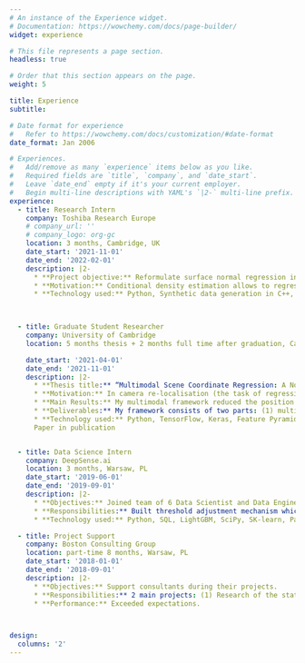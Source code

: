 ```yaml
---
# An instance of the Experience widget.
# Documentation: https://wowchemy.com/docs/page-builder/
widget: experience

# This file represents a page section.
headless: true

# Order that this section appears on the page.
weight: 5

title: Experience
subtitle:

# Date format for experience
#   Refer to https://wowchemy.com/docs/customization/#date-format
date_format: Jan 2006

# Experiences.
#   Add/remove as many `experience` items below as you like.
#   Required fields are `title`, `company`, and `date_start`.
#   Leave `date_end` empty if it's your current employer.
#   Begin multi-line descriptions with YAML's `|2-` multi-line prefix.
experience:
  - title: Research Intern
    company: Toshiba Research Europe
    # company_url: ''
    # company_logo: org-gc
    location: 3 months, Cambridge, UK
    date_start: '2021-11-01'
    date_end: '2022-02-01'
    description: |2-
      * **Project objective:** Reformulate surface normal regression in CNN based photometric-stereo task, as a conditional density estimation task using flexible Conditional Normalising Flows.
      * **Motivation:** Conditional density estimation allows to regress entire posterior distribution rather than just its mean, as is the case in a deterministic formulation of regression tasks. Access to the full posterior distribution can improve quality of 3D surface integration by leveraging the full posterior distribution during inference. This will improve state of the art of a few light CNN based photometric stereo, where mapping from input to output may sometimes become ambigious due to shadows, color saturation, self-reflections and other complex light-surface interactions.
      * **Technology used:** Python, Synthetic data generation in C++, PyTorch, Pyro, Conditional Normalising Flows, Graphics and Rendering theory.


        
  - title: Graduate Student Researcher
    company: University of Cambridge
    location: 5 months thesis + 2 months full time after graduation, Cambridge, UK

    date_start: '2021-04-01'
    date_end: '2021-11-01'
    description: |2-
      * **Thesis title:** “Multimodal Scene Coordinate Regression: A Novel, Probabilistic Approach to Camera Re-Localisation in Ambiguous Environments”
      * **Motivation:** In camera re-localisation (the task of regressing 6-DoF camera pose from an RGB image), the mapping from input to output can often be multimodal, due to structure, symmetry, and texturless surfaces in the environment. During my research, I extended the scene coordinate regression approach from unimodal to multimodal setting, to enable reasoning in such ambigious settings.
      * **Main Results:** My multimodal framework reduced the position error by 48% as compared to the same backbone network, but with unimodal output head, when tested in a large indoor environment (James Dyson Building, Cambridge University Engineering Department).
      * **Deliverables:** My framework consists of two parts: (1) multimodal scene coordiante prediction network and (2) Multimodal inference algorithm for 6-DoF camera pose. The mulitmodal scene coordiante prediction is based on of Mixture Density Network and Winner-Takes-All learning strategy. For the inference, I used Factor Graph to model the relationship between variables and then applied Belief Propagation algorithm to arrive at a marginal distribution over 6-DoF camera pose.
      * **Technology used:** Python, TensorFlow, Keras, Feature Pyramid Network, Mixture Density Network, Winner-Takes-All learning strategy, Factor Graph, Belief Propagation.
      Paper in publication


  - title: Data Science Intern
    company: DeepSense.ai
    location: 3 months, Warsaw, PL
    date_start: '2019-06-01'
    date_end: '2019-09-01'
    description: |2-
      * **Objectives:** Joined team of 6 Data Scientist and Data Engineers to build an revenue prediction model for a client in advertisement industry.
      * **Responsibilities:** Built threshold adjustment mechanism which was included in a package delivered to the client. Other responsibilities include: data exploration, feature engineering, building gradient boosting trees (LightGBM), hyper-parameter optimisation, time series forecasting using boosting trees, and bias adjustment.
      * **Technology used:** Python, SQL, LightGBM, SciPy, SK-learn, Pandas, NumPy, Matplotlib, Seaborn.

  - title: Project Support
    company: Boston Consulting Group
    location: part-time 8 months, Warsaw, PL
    date_start: '2018-01-01'
    date_end: '2018-09-01'
    description: |2-
      * **Objectives:** Support consultants during their projects. 
      * **Responsibilities:** 2 main projects: (1) Research of the state and maturity of HR technology market in Poland, (2) Research on investment funds.
      * **Performance:** Exceeded expectations.



design:
  columns: '2'
---
```

